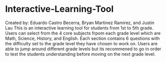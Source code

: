 # Interactive-Learning-Tool
Created by: Eduardo Castro Becerra, Bryan Martinez Ramirez, and Justin Lau
This is an interactive learning tool for students from 1st to 5th grade. Users can select from the 4 core subjects frpom
each grade level which are Math, Science, History, and English. Each section contains 6 questions with the difficulty set to the grade level
they have chosen to work on. Users are able to jump around different grade levels but its recommened to go in order to test the students understanding
before moving on the next grade level. 
